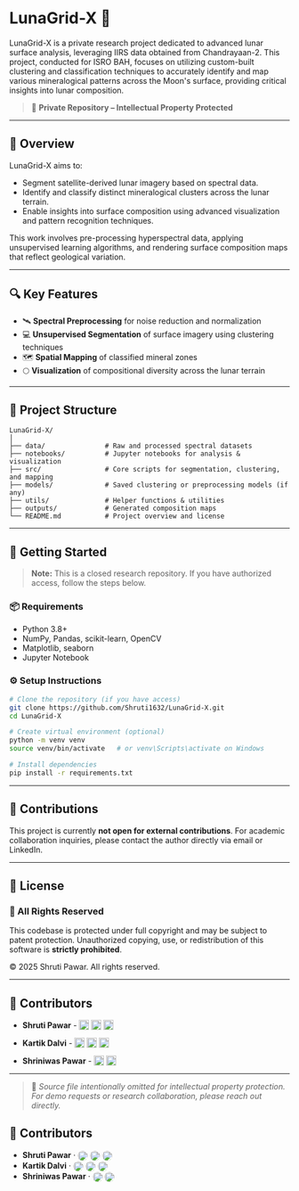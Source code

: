 # LunaGrid-X 🌙

LunaGrid-X is a private research project dedicated to advanced lunar surface analysis, leveraging IIRS data obtained from Chandrayaan-2. This project, conducted for ISRO BAH, focuses on utilizing custom-built clustering and classification techniques to accurately identify and map various mineralogical patterns across the Moon's surface, providing critical insights into lunar composition.

> 🚧 **Private Repository – Intellectual Property Protected**

---

## 🧩 Overview

LunaGrid-X aims to:
- Segment satellite-derived lunar imagery based on spectral data.
- Identify and classify distinct mineralogical clusters across the lunar terrain.
- Enable insights into surface composition using advanced visualization and pattern recognition techniques.

This work involves pre-processing hyperspectral data, applying unsupervised learning algorithms, and rendering surface composition maps that reflect geological variation.

---

## 🔍 Key Features

- 🛰️ **Spectral Preprocessing** for noise reduction and normalization  
- 💻 **Unsupervised Segmentation** of surface imagery using clustering techniques  
- 🗺️ **Spatial Mapping** of classified mineral zones  
- 🌕 **Visualization** of compositional diversity across the lunar terrain  

---

## 📁 Project Structure

```plaintext
LunaGrid-X/
│
├── data/               # Raw and processed spectral datasets
├── notebooks/          # Jupyter notebooks for analysis & visualization
├── src/                # Core scripts for segmentation, clustering, and mapping
├── models/             # Saved clustering or preprocessing models (if any)
├── utils/              # Helper functions & utilities
├── outputs/            # Generated composition maps
└── README.md           # Project overview and license
````

---

## 🚀 Getting Started

> **Note:** This is a closed research repository. If you have authorized access, follow the steps below.

### 📦 Requirements

* Python 3.8+
* NumPy, Pandas, scikit-learn, OpenCV
* Matplotlib, seaborn
* Jupyter Notebook

### ⚙️ Setup Instructions

```bash
# Clone the repository (if you have access)
git clone https://github.com/Shruti1632/LunaGrid-X.git
cd LunaGrid-X

# Create virtual environment (optional)
python -m venv venv
source venv/bin/activate   # or venv\Scripts\activate on Windows

# Install dependencies
pip install -r requirements.txt
```

---

## 🧠 Contributions

This project is currently **not open for external contributions**.
For academic collaboration inquiries, please contact the author directly via email or LinkedIn.

---

## 📜 License

### 🚫 All Rights Reserved

This codebase is protected under full copyright and may be subject to patent protection.
Unauthorized copying, use, or redistribution of this software is **strictly prohibited**.

© 2025 Shruti Pawar. All rights reserved.

---

## 👥 Contributors

- <strong>Shruti Pawar</strong> - 
  <a href="https://github.com/Shruti1632"><img src="https://img.shields.io/badge/GitHub-000?logo=github&logoColor=white" height="18" style="vertical-align: text-bottom;"></a> 
  <a href="https://www.linkedin.com/in/shruti-pawar-0a9031235/"><img src="https://img.shields.io/badge/LinkedIn-0A66C2?logo=linkedin&logoColor=white" height="18" style="vertical-align: text-bottom;"></a> 
  <a href="mailto:shrutipawar216@gmail.com"><img src="https://img.shields.io/badge/Gmail-D14836?logo=gmail&logoColor=white" height="18" style="vertical-align: text-bottom;"></a>

- <strong>Kartik Dalvi</strong> - 
  <a href="https://github.com/Kartik4356"><img src="https://img.shields.io/badge/GitHub-000?logo=github&logoColor=white" height="18" style="vertical-align: text-bottom;"></a> 
  <a href="https://www.linkedin.com/in/kartik-dalvi-a41a101ba"><img src="https://img.shields.io/badge/LinkedIn-0A66C2?logo=linkedin&logoColor=white" height="18" style="vertical-align: text-bottom;"></a> 
  <a href="mailto:kartikdalvi2002@gmail.com"><img src="https://img.shields.io/badge/Gmail-D14836?logo=gmail&logoColor=white" height="18" style="vertical-align: text-bottom;"></a>

- <strong>Shriniwas Pawar</strong> - 
  <a href="https://www.linkedin.com/in/shriniwas-pawar-15694418b"><img src="https://img.shields.io/badge/LinkedIn-0A66C2?logo=linkedin&logoColor=white" height="18" style="vertical-align: text-bottom;"></a> 
  <a href="mailto:shriniwaspawar1744@gmail.com"><img src="https://img.shields.io/badge/Gmail-D14836?logo=gmail&logoColor=white" height="18" style="vertical-align: text-bottom;"></a>

---

> 📌 *Source file intentionally omitted for intellectual property protection. For demo requests or research collaboration, please reach out directly.*


## 👥 Contributors

- <strong>Shruti Pawar</strong> · <a href="https://github.com/Shruti1632"><img src="https://cdn-icons-png.flaticon.com/512/25/25231.png" height="18" width="18" style="border-radius:50%; vertical-align:middle;"></a> <a href="https://www.linkedin.com/in/shruti-pawar-0a9031235/"><img src="https://cdn-icons-png.flaticon.com/512/174/174857.png" height="18" width="18" style="border-radius:50%; vertical-align:middle;"></a> <a href="mailto:shrutipawar216@gmail.com"><img src="https://cdn-icons-png.flaticon.com/512/732/732200.png" height="18" width="18" style="border-radius:50%; vertical-align:middle;"></a>  
- <strong>Kartik Dalvi</strong> · <a href="https://github.com/Kartik4356"><img src="https://cdn-icons-png.flaticon.com/512/25/25231.png" height="18" width="18" style="border-radius:50%; vertical-align:middle;"></a> <a href="https://www.linkedin.com/in/kartik-dalvi-a41a101ba"><img src="https://cdn-icons-png.flaticon.com/512/174/174857.png" height="18" width="18" style="border-radius:50%; vertical-align:middle;"></a> <a href="mailto:kartikdalvi2002@gmail.com"><img src="https://cdn-icons-png.flaticon.com/512/732/732200.png" height="18" width="18" style="border-radius:50%; vertical-align:middle;"></a>  
- <strong>Shriniwas Pawar</strong> · <a href="https://www.linkedin.com/in/shriniwas-pawar-15694418b"><img src="https://cdn-icons-png.flaticon.com/512/174/174857.png" height="18" width="18" style="border-radius:50%; vertical-align:middle;"></a> <a href="mailto:shriniwaspawar1744@gmail.com"><img src="https://cdn-icons-png.flaticon.com/512/732/732200.png" height="18" width="18" style="border-radius:50%; vertical-align:middle;"></a>
